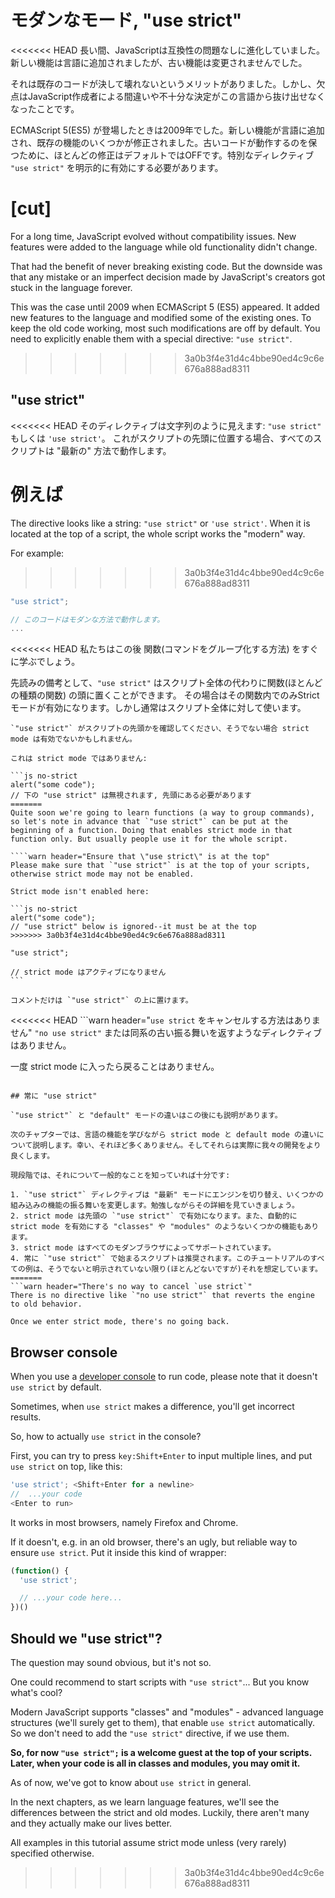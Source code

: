 # モダンなモード, "use strict"

<<<<<<< HEAD
長い間、JavaScriptは互換性の問題なしに進化していました。新しい機能は言語に追加されましたが、古い機能は変更されませんでした。

それは既存のコードが決して壊れないというメリットがありました。しかし、欠点はJavaScript作成者による間違いや不十分な決定がこの言語から抜け出せなくなったことです。

ECMAScript 5(ES5) が登場したときは2009年でした。新しい機能が言語に追加され、既存の機能のいくつかが修正されました。古いコードが動作するのを保つために、ほとんどの修正はデフォルトではOFFです。特別なディレクティブ `"use strict"` を明示的に有効にする必要があります。

[cut]
=======
For a long time, JavaScript evolved without compatibility issues. New features were added to the language while old functionality didn't change.

That had the benefit of never breaking existing code. But the downside was that any mistake or an imperfect decision made by JavaScript's creators got stuck in the language forever.

This was the case until 2009 when ECMAScript 5 (ES5) appeared. It added new features to the language and modified some of the existing ones. To keep the old code working, most such modifications are off by default. You need to explicitly enable them with a special directive: `"use strict"`.
>>>>>>> 3a0b3f4e31d4c4bbe90ed4c9c6e676a888ad8311

## "use strict" 

<<<<<<< HEAD
そのディレクティブは文字列のように見えます: `"use strict"` もしくは `'use strict'`。 これがスクリプトの先頭に位置する場合、すべてのスクリプトは "最新の" 方法で動作します。

例えば
=======
The directive looks like a string: `"use strict"` or `'use strict'`. When it is located at the top of a script, the whole script works the "modern" way.

For example:
>>>>>>> 3a0b3f4e31d4c4bbe90ed4c9c6e676a888ad8311

```js
"use strict";

// このコードはモダンな方法で動作します。
...
```

<<<<<<< HEAD
私たちはこの後 関数(コマンドをグループ化する方法) をすぐに学ぶでしょう。

先読みの備考として、`"use strict"` はスクリプト全体の代わりに関数(ほとんどの種類の関数) の頭に置くことができます。
その場合はその関数内でのみStrictモードが有効になります。しかし通常はスクリプト全体に対して使います。


````warn header="\"use strict\" が先頭にあることを保証してください"
`"use strict"` がスクリプトの先頭かを確認してください、そうでない場合 strict mode は有効でないかもしれません。

これは strict mode ではありません:

```js no-strict
alert("some code");
// 下の "use strict" は無視されます, 先頭にある必要があります
=======
Quite soon we're going to learn functions (a way to group commands), so let's note in advance that `"use strict"` can be put at the beginning of a function. Doing that enables strict mode in that function only. But usually people use it for the whole script.

````warn header="Ensure that \"use strict\" is at the top"
Please make sure that `"use strict"` is at the top of your scripts, otherwise strict mode may not be enabled.

Strict mode isn't enabled here:

```js no-strict
alert("some code");
// "use strict" below is ignored--it must be at the top
>>>>>>> 3a0b3f4e31d4c4bbe90ed4c9c6e676a888ad8311

"use strict";

// strict mode はアクティブになりません
```

コメントだけは `"use strict"` の上に置けます。
````

<<<<<<< HEAD
```warn header="`use strict` をキャンセルする方法はありません"
`"no use strict"` または同系の古い振る舞いを返すようなディレクティブはありません。

一度 strict mode に入ったら戻ることはありません。
```

## 常に "use strict" 

`"use strict"` と "default" モードの違いはこの後にも説明があります。

次のチャプターでは、言語の機能を学びながら strict mode と default mode の違いについて説明します。幸い、それほど多くありません。そしてそれらは実際に我々の開発をより良くします。

現段階では、それについて一般的なことを知っていれば十分です:

1. `"use strict"` ディレクティブは "最新" モードにエンジンを切り替え、いくつかの組み込みの機能の振る舞いを変更します。勉強しながらその詳細を見ていきましょう。
2. strict mode は先頭の `"use strict"` で有効になります。また、自動的に strict mode を有効にする "classes" や "modules" のようないくつかの機能もあります。
3. strict mode はすべてのモダンブラウザによってサポートされています。
4. 常に `"use strict"` で始まるスクリプトは推奨されます。このチュートリアルのすべての例は、そうでないと明示されていない限り(ほとんどないですが)それを想定しています。
=======
```warn header="There's no way to cancel `use strict`"
There is no directive like `"no use strict"` that reverts the engine to old behavior.

Once we enter strict mode, there's no going back.
```

## Browser console

When you use a [developer console](info:devtools) to run code, please note that it doesn't `use strict` by default.

Sometimes, when `use strict` makes a difference, you'll get incorrect results.

So, how to actually `use strict` in the console?

First, you can try to press `key:Shift+Enter` to input multiple lines, and put `use strict` on top, like this:

```js
'use strict'; <Shift+Enter for a newline>
//  ...your code
<Enter to run>
```

It works in most browsers, namely Firefox and Chrome.

If it doesn't, e.g. in an old browser, there's an ugly, but reliable way to ensure `use strict`. Put it inside this kind of wrapper:

```js
(function() {
  'use strict';

  // ...your code here...
})()
```

## Should we "use strict"?

The question may sound obvious, but it's not so.

One could recommend to start scripts with `"use strict"`... But you know what's cool?

Modern JavaScript supports "classes" and "modules" - advanced language structures (we'll surely get to them), that enable `use strict` automatically. So we don't need to add the `"use strict"` directive, if we use them.

**So, for now `"use strict";` is a welcome guest at the top of your scripts. Later, when your code is all in classes and modules, you may omit it.**

As of now, we've got to know about `use strict` in general.

In the next chapters, as we learn language features, we'll see the differences between the strict and old modes. Luckily, there aren't many and they actually make our lives better.

All examples in this tutorial assume strict mode unless (very rarely) specified otherwise.
>>>>>>> 3a0b3f4e31d4c4bbe90ed4c9c6e676a888ad8311
